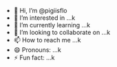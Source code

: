 - 👋 Hi, I’m @pigiisflo
- 👀 I’m interested in ...k
- 🌱 I’m currently learning ...k
- 💞️ I’m looking to collaborate on ...k
- 📫 How to reach me ...k
- 😄 Pronouns: ...k
- ⚡ Fun fact: ...k

<!---
pigiisflo/pigiisflo is a ✨ special ✨ repository because its `README.md` (this file) appears on your GitHub profile.
You can click the Preview link to take a look at your changes.
--->
